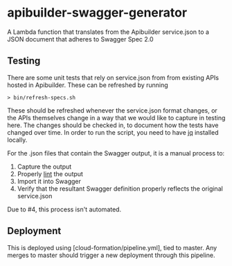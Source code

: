 # apibuilder-swagger-generator

A Lambda function that translates from the Apibuilder service.json to a JSON document that adheres to Swagger Spec 2.0

## Testing

There are some unit tests that rely on service.json from from existing APIs hosted in Apibuilder. These can be refreshed
by running

  ```
  > bin/refresh-specs.sh
  ```

These should be refreshed whenever the service.json format changes, or the APIs themselves change in a way that we
would like to capture in testing here. The changes should be checked in, to document how the tests have changed over
time. In order to run the script, you need to have [jq](https://stedolan.github.io/jq/download/) installed locally.

For the .json files that contain the Swagger output, it is a manual process to:

  1. Capture the output
  2. Properly [lint](https://jsonlint.com) the output
  3. Import it into Swagger
  4. Verify that the resultant Swagger definition properly reflects the original service.json

Due to #4, this process isn't automated.

## Deployment
This is deployed using [cloud-formation/pipeline.yml], tied to master. Any merges to master should trigger a new deployment through this pipeline.
